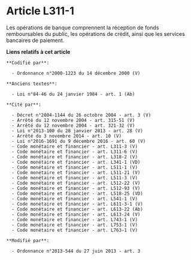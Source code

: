 # Article L311-1

Les opérations de banque comprennent la réception de fonds remboursables du public, les opérations de crédit, ainsi que les
services bancaires de paiement.

**Liens relatifs à cet article**

	**Codifié par**:

	  - Ordonnance n°2000-1223 du 14 décembre 2000 (V)

	**Anciens textes**:

	  - Loi n°84-46 du 24 janvier 1984 - art. 1 (Ab)

	**Cité par**:

	  - Décret n°2004-1144 du 26 octobre 2004 - art. 3 (V)
	  - Arrêté du 12 novembre 2004 - art. 315-51 (V)
	  - Arrêté du 12 novembre 2004 - art. 321-32 (V)
	  - Loi n°2013-100 du 28 janvier 2013 - art. 28 (V)
	  - Arrêté du 3 novembre 2014 - art. 10 (V)
	  - Loi n°2016-1691 du 9 décembre 2016 - art. 60 (V)
	  - Code monétaire et financier - art. L311-3 (V)
	  - Code monétaire et financier - art. L311-6 (V)
	  - Code monétaire et financier - art. L318-2 (V)
	  - Code monétaire et financier - art. L341-1 (VD)
	  - Code monétaire et financier - art. L511-1 (V)
	  - Code monétaire et financier - art. L511-21 (V)
	  - Code monétaire et financier - art. L511-3 (V)
	  - Code monétaire et financier - art. L512-22 (V)
	  - Code monétaire et financier - art. L512-93 (V)
	  - Code monétaire et financier - art. L518-25 (VD)
	  - Code monétaire et financier - art. L541-1 (V)
	  - Code monétaire et financier - art. L611-3-1 (V)
	  - Code monétaire et financier - art. L613-22 (Ab)
	  - Code monétaire et financier - art. L613-24 (V)
	  - Code monétaire et financier - art. L743-1 (V)
	  - Code monétaire et financier - art. L753-1 (V)
	  - Code monétaire et financier - art. L763-1 (V)

	**Modifié par**:

	  - Ordonnance n°2013-544 du 27 juin 2013 - art. 3
